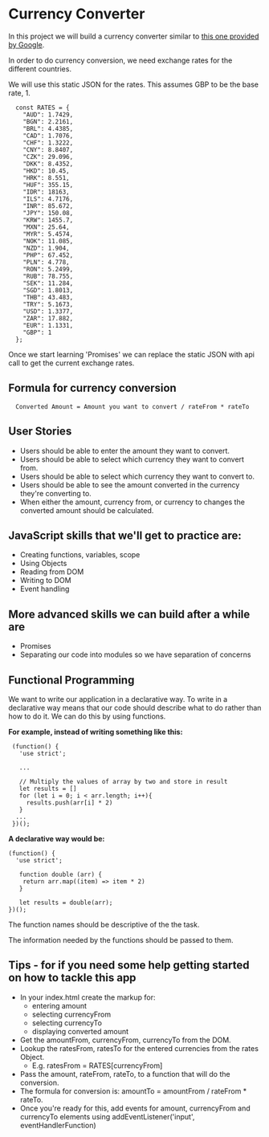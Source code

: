 # Currency Converter

In this project we will build a currency converter similar to [this one provided by Google](https://www.google.co.uk/search?q=currency+converter&oq=cu&aqs=chrome.0.69i59j69i60j69i61j69i60j69i57j35i39.1896j0j7&sourceid=chrome&ie=UTF-8).

In order to do currency conversion, we need exchange rates for the different countries. 

We will use this static JSON for the rates. This assumes GBP to be the base rate, 1.

```
  const RATES = {
    "AUD": 1.7429,
    "BGN": 2.2161,
    "BRL": 4.4385,
    "CAD": 1.7076,
    "CHF": 1.3222,
    "CNY": 8.8407,
    "CZK": 29.096,
    "DKK": 8.4352,
    "HKD": 10.45,
    "HRK": 8.551,
    "HUF": 355.15,
    "IDR": 18163,
    "ILS": 4.7176,
    "INR": 85.672,
    "JPY": 150.08,
    "KRW": 1455.7,
    "MXN": 25.64,
    "MYR": 5.4574,
    "NOK": 11.085,
    "NZD": 1.904,
    "PHP": 67.452,
    "PLN": 4.778,
    "RON": 5.2499,
    "RUB": 78.755,
    "SEK": 11.284,
    "SGD": 1.8013,
    "THB": 43.483,
    "TRY": 5.1673,
    "USD": 1.3377,
    "ZAR": 17.882,
    "EUR": 1.1331,
    "GBP": 1
  };
```
  
Once we start learning 'Promises' we can replace the static JSON with api call to get the current exchange rates.

## Formula for currency conversion

```
  Converted Amount = Amount you want to convert / rateFrom * rateTo
```

## User Stories

* Users should be able to enter the amount they want to convert.
* Users should be able to select which currency they want to convert from.
* Users should be able to select which currency they want to convert to.
* Users should be able to see the amount converted in the currency they're converting to. 
* When either the amount, currency from, or currency to changes the converted amount should be calculated.

## JavaScript skills that we'll get to practice are:
* Creating functions, variables, scope
* Using Objects
* Reading from DOM
* Writing to DOM
* Event handling

## More advanced skills we can build after a while are
* Promises
* Separating our code into modules so we have separation of concerns

## Functional Programming

We want to write our application in a declarative way. To write in a declarative way means that our code should describe what to 
do rather than how to do it. We can do this by using functions. 

**For example, instead of writing something like this:**

 ```
  (function() {
    'use strict';
    
    ...
   
    // Multiply the values of array by two and store in result
    let results = []
    for (let i = 0; i < arr.length; i++){
      results.push(arr[i] * 2)
    }
   ...
  })();
```
  
**A declarative way would be:** 
  
```
(function() {
  'use strict';
   
   function double (arr) {
    return arr.map((item) => item * 2)
   }
   
   let results = double(arr);
})();
```
  
The function names should be descriptive of the the task. 
  
The information needed by the functions should be passed to them. 

## Tips - for if you need some help getting started on how to tackle this app

* In your index.html create the markup for:
  * entering amount
  * selecting currencyFrom
  * selecting currencyTo
  * displaying converted amount
* Get the amountFrom, currencyFrom, currencyTo from the DOM. 
* Lookup the ratesFrom, ratesTo for the entered currencies from the rates Object.
  * E.g. ratesFrom = RATES[currencyFrom]
* Pass the amount, rateFrom, rateTo, to a function that will do the conversion. 
* The formula for conversion is: amountTo = amountFrom / rateFrom * rateTo.
* Once you're ready for this, add events for amount, currencyFrom and currencyTo elements using addEventListener('input', eventHandlerFunction)
